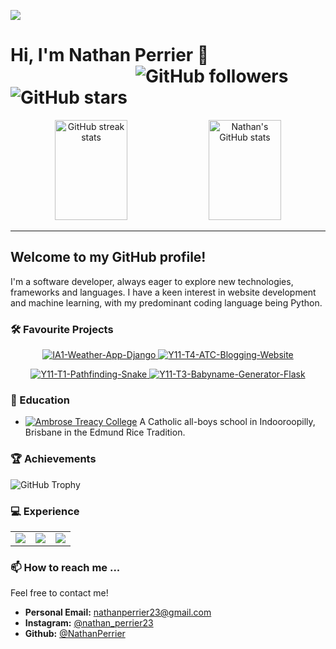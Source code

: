 [![](https://github.com/NathanPerrier/NathanPerrier/Assets/school.gif)](https://github.com/NathanPerrier)

# Hi, I'm Nathan Perrier 👋           <span align="right" style="right:0;padding-left: 200px">![GitHub followers](https://img.shields.io/github/followers/NathanPerrier?label=Followers&style=social)     ![GitHub stars](https://img.shields.io/github/stars/NathanPerrier?label=Stars&style=social)</span>

<p align="center">
  <img src="https://github-readme-streak-stats.herokuapp.com/?user=NathanPerrier" alt="GitHub streak stats" style="width: 48%;  height: 160px"/>
  <img src="https://github-readme-stats.vercel.app/api?username=NathanPerrier&show_icons=true" alt="Nathan's GitHub stats" style="width: 48%; height: 160px"/>
</p>



---

## Welcome to my GitHub profile!

I'm a software developer, always eager to explore new technologies, frameworks and languages. I have a keen interest in website development and machine learning, with my predominant coding language being Python.


### 🛠 Favourite Projects
<p align="center">
  <a href="https://github.com/NathanPerrier/IA1-Weather-App-Django">
    <img src="https://github-readme-stats.vercel.app/api/pin/?username=NathanPerrier&repo=IA1-Weather-App-Django" alt="IA1-Weather-App-Django">
  </a>
  <a href="https://github.com/NathanPerrier/Y11-T4-ATC-Blogging-Website">
    <img src="https://github-readme-stats.vercel.app/api/pin/?username=NathanPerrier&repo=Y11-T4-ATC-Blogging-Website" alt="Y11-T4-ATC-Blogging-Website">
  </a>
</p>
<p align="center">
  <a href="https://github.com/NathanPerrier/Y11-T1-Pathfinding-Snake">
    <img src="https://github-readme-stats.vercel.app/api/pin/?username=NathanPerrier&repo=Y11-T1-Pathfinding-Snake" alt="Y11-T1-Pathfinding-Snake">
  </a>
  <a href="https://github.com/NathanPerrier/Y11-T3-Babyname-Generator-Flask">
    <img src="https://github-readme-stats.vercel.app/api/pin/?username=NathanPerrier&repo=Y11-T3-Babyname-Generator-Flask" alt="Y11-T3-Babyname-Generator-Flask">
  </a>
</p>


### 🏫 Education
- [![Ambrose Treacy College](https://github.com/NathanPerrier/NathanPerrier/tree/main/Assets/atc-crest-white.svg)](https://www.atc.qld.edu.au/) A Catholic all-boys school in Indooroopilly, Brisbane in the Edmund Rice Tradition.

### 🏆 Achievements

![GitHub Trophy](https://github-profile-trophy.vercel.app/?username=NathanPerrier)

### 💻 Experience
<table><tr>
<td><img src="https://github-readme-stats.vercel.app/api/top-langs/?username=NathanPerrier&langs_count=3" /></td>
<td><img src="https://github-readme-stats.vercel.app/api/top-langs/?username=NathanPerrier&langs_count=3" /></td>
<td><img src="https://github-readme-stats.vercel.app/api/top-langs/?username=NathanPerrier&langs_count=3" /></td>
</tr></table>



### 📫 How to reach me ...

Feel free to contact me!

- **Personal Email:** nathanperrier23@gmail.com
- **Instagram:** [@nathan_perrier23](https://www.instagram.com/nathan_perrier23/)
- **Github:** [@NathanPerrier](https://github.com/NathanPerrier/)
